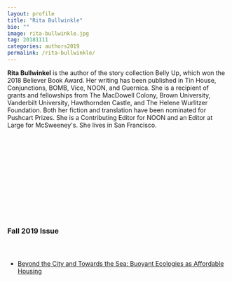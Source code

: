 ```yaml
---
layout: profile
title: "Rita Bullwinkle"
bio: ""
image: rita-bullwinkle.jpg
tag: 20181111
categories: authors2019
permalink: /rita-bullwinkle/
---
```


<span style="font-weight:700">Rita Bullwinkel</span> is the author of the story collection Belly Up, which won the 2018 Believer Book Award. Her writing has been published in Tin House, Conjunctions, BOMB, Vice, NOON, and Guernica. She is a recipient of grants and fellowships from The MacDowell Colony, Brown University, Vanderbilt University, Hawthornden Castle, and The Helene Wurlitzer Foundation. Both her fiction and translation have been nominated for Pushcart Prizes. She is a Contributing Editor for NOON and an Editor at Large for McSweeney's. She lives in San Francisco.



<h3 style="padding: 5vh 0 1vh 0;">Fall 2019 Issue</h3>
<ul class="collection-list">
  <li><a href="{{site.baseurl}}/fullness-of-being/">Beyond the City and Towards the Sea: Buoyant Ecologies as Affordable Housing</a></li>
</ul>